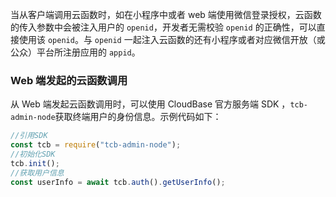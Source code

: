 当从客户端调用云函数时，如在小程序中或者 web 端使用微信登录授权，云函数的传入参数中会被注入用户的 `openid`，开发者无需校验 `openid` 的正确性，可以直接使用该 `openid`。与 `openid` 一起注入云函数的还有小程序或者对应微信开放（或公众）平台所注册应用的 `appid`。



### Web 端发起的云函数调用

从 Web 端发起云函数调用时，可以使用 CloudBase 官方服务端 SDK ，`tcb-admin-node`获取终端用户的身份信息。示例代码如下：

```js
//引用SDK
const tcb = require("tcb-admin-node");
//初始化SDK
tcb.init();
//获取用户信息
const userInfo = await tcb.auth().getUserInfo();
```

